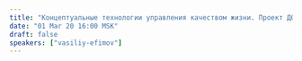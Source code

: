 ```yaml
---
title: "Концептуальные технологии управления качеством жизни. Проект ДОТУПРАКТИК"
date: "01 Mar 20 16:00 MSK"
draft: false
speakers: ["vasiliy-efimov"]
---
```

